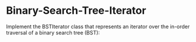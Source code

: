 # Binary-Search-Tree-Iterator
Implement the BSTIterator class that represents an iterator over the in-order traversal of a binary search tree (BST):
